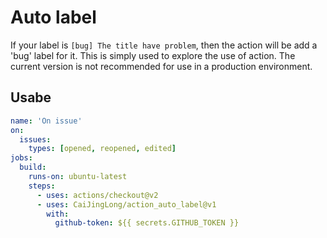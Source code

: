 # Auto label
If your label is `[bug] The title have problem`, then the action will be add a 'bug' label for it.
This is simply used to explore the use of action. The current version is not recommended for use in a production environment.
## Usabe


```yaml
name: 'On issue'
on:
  issues:
    types: [opened, reopened, edited]
jobs:
  build:
    runs-on: ubuntu-latest
    steps:
      - uses: actions/checkout@v2
      - uses: CaiJingLong/action_auto_label@v1
        with:
          github-token: ${{ secrets.GITHUB_TOKEN }}
```
